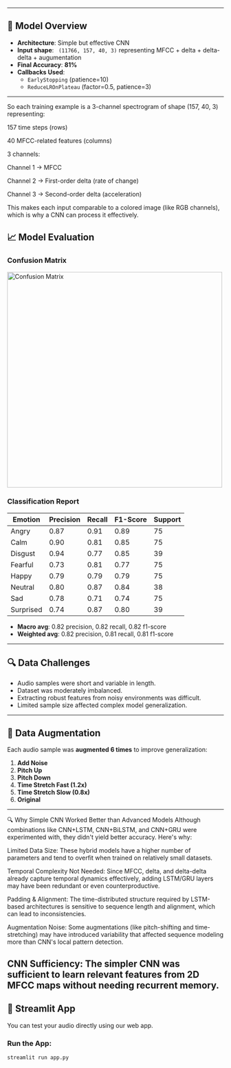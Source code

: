 
---

## 🧠 Model Overview

- **Architecture**: Simple but effective CNN
- **Input shape**: ` (11766, 157, 40, 3)` representing MFCC + delta + delta-delta + augumentation
- **Final Accuracy**: **81%**
- **Callbacks Used**:
  - `EarlyStopping` (patience=10)
  - `ReduceLROnPlateau` (factor=0.5, patience=3)

---
So each training example is a 3-channel spectrogram of shape (157, 40, 3) representing:

157 time steps (rows)

40 MFCC-related features (columns)

3 channels:

Channel 1 → MFCC

Channel 2 → First-order delta (rate of change)

Channel 3 → Second-order delta (acceleration)

This makes each input comparable to a colored image (like RGB channels), which is why a CNN can process it effectively.


## 📈 Model Evaluation

### Confusion Matrix
<img src="https://github.com/YOUR_USERNAME/YOUR_REPO/raw/main/assets/confusion_matrix.png" alt="Confusion Matrix" width="500"/>

### Classification Report

| Emotion   | Precision | Recall | F1-Score | Support |
|-----------|-----------|--------|----------|---------|
| Angry     | 0.87      | 0.91   | 0.89     | 75      |
| Calm      | 0.90      | 0.81   | 0.85     | 75      |
| Disgust   | 0.94      | 0.77   | 0.85     | 39      |
| Fearful   | 0.73      | 0.81   | 0.77     | 75      |
| Happy     | 0.79      | 0.79   | 0.79     | 75      |
| Neutral   | 0.80      | 0.87   | 0.84     | 38      |
| Sad       | 0.78      | 0.71   | 0.74     | 75      |
| Surprised | 0.74      | 0.87   | 0.80     | 39      |

- **Macro avg**: 0.82 precision, 0.82 recall, 0.82 f1-score
- **Weighted avg**: 0.82 precision, 0.81 recall, 0.81 f1-score

---

## 🔍 Data Challenges

- Audio samples were short and variable in length.
- Dataset was moderately imbalanced.
- Extracting robust features from noisy environments was difficult.
- Limited sample size affected complex model generalization.

---

## 🔁 Data Augmentation

Each audio sample was **augmented 6 times** to improve generalization:

1. **Add Noise**
2. **Pitch Up**
3. **Pitch Down**
4. **Time Stretch Fast (1.2x)**
5. **Time Stretch Slow (0.8x)**
6. **Original**

---

🔍 Why Simple CNN Worked Better than Advanced Models
Although combinations like CNN+LSTM, CNN+BiLSTM, and CNN+GRU were experimented with, they didn't yield better accuracy. Here's why:

Limited Data Size: These hybrid models have a higher number of parameters and tend to overfit when trained on relatively small datasets.

Temporal Complexity Not Needed: Since MFCC, delta, and delta-delta already capture temporal dynamics effectively, adding LSTM/GRU layers may have been redundant or even counterproductive.

Padding & Alignment: The time-distributed structure required by LSTM-based architectures is sensitive to sequence length and alignment, which can lead to inconsistencies.

Augmentation Noise: Some augmentations (like pitch-shifting and time-stretching) may have introduced variability that affected sequence modeling more than CNN's local pattern detection.

CNN Sufficiency: The simpler CNN was sufficient to learn relevant features from 2D MFCC maps without needing recurrent memory.
---

## 🚀 Streamlit App

You can test your audio directly using our web app.

### Run the App:
```bash
streamlit run app.py

